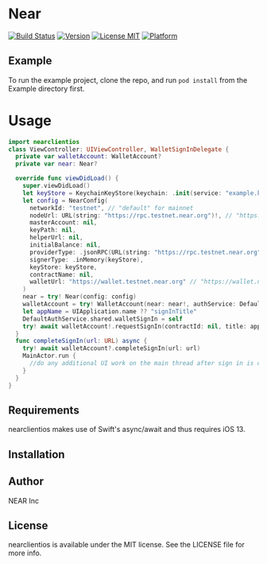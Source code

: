 # Near

[![Build Status](https://travis-ci.com/nearprotocol/near-client-ios.svg?branch=master)](https://travis-ci.com/nearprotocol/near-client-ios)
[![Version](https://img.shields.io/cocoapods/v/nearclientios.svg?style=flat)](https://cocoapods.org/pods/nearclientios)
[![License MIT](https://img.shields.io/github/license/nearprotocol/near-client-ios)](https://github.com/nearprotocol/near-client-ios/blob/master/LICENSE)
[![Platform](https://img.shields.io/cocoapods/p/nearclientios.svg?style=flat)](https://cocoapods.org/pods/nearclientios)

## Example

To run the example project, clone the repo, and run `pod install` from the Example directory first.

# Usage

```swift
import nearclientios
class ViewController: UIViewController, WalletSignInDelegate {
  private var walletAccount: WalletAccount?
  private var near: Near?

  override func viewDidLoad() {
    super.viewDidLoad()
    let keyStore = KeychainKeyStore(keychain: .init(service: "example.keystore"))
    let config = NearConfig(
      networkId: "testnet", // "default" for mainnet 
      nodeUrl: URL(string: "https://rpc.testnet.near.org")!, // "https://rpc.mainnet.near.org" for mainnet
      masterAccount: nil,
      keyPath: nil,
      helperUrl: nil,
      initialBalance: nil,
      providerType: .jsonRPC(URL(string: "https://rpc.testnet.near.org")!), // "https://rpc.mainnet.near.org" for mainnet
      signerType: .inMemory(keyStore),
      keyStore: keyStore,
      contractName: nil,
      walletUrl: "https://wallet.testnet.near.org" // "https://wallet.near.org" for mainnet
    )
    near = try! Near(config: config)
    walletAccount = try! WalletAccount(near: near!, authService: DefaultAuthService.shared)
    let appName = UIApplication.name ?? "signInTitle"
    DefaultAuthService.shared.walletSignIn = self
    try! await walletAccount!.requestSignIn(contractId: nil, title: appName, presentingViewController: self)
  }
  func completeSignIn(url: URL) async {
    try! await walletAccount?.completeSignIn(url: url)
    MainActor.run {
      //do any additional UI work on the main thread after sign in is complete
    }
  }
}
```

## Requirements

nearclientios makes use of Swift's async/await and thus requires iOS 13.

## Installation

## Author

NEAR Inc

## License

nearclientios is available under the MIT license. See the LICENSE file for more info.

